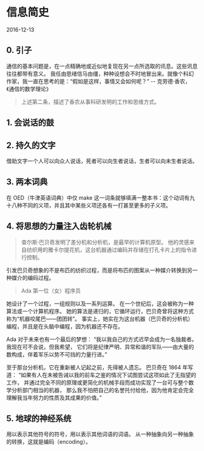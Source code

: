 # 信息简史
2016-12-13


## 0. 引子
通信的基本问题是，在一点精确地或近似地复现在另一点所选取的讯息。这些讯息往往都带有意义。
我任由思绪信马由缰，种种设想会不时地冒出来。就像个科幻作家，我一直在思考的是：“假如是这样，事情又会如何呢？”
    -- 克劳德·香农，《通信的数学理论》

> 上述第二条，描述了香农从事科研发明的工作和思维方式。


## 1. 会说话的鼓


## 2. 持久的文字
借助文字一个人可以向众人说话，死者可以向生者说话，生者可以向未生者说话。


## 3. 两本词典
在 OED（牛津英语词典）中仅 make 这一词条就够填满一整本书：这个动词有九十八种不同的义项，并且其中某些义项还各有一打甚至更多的子义项。


## 4. 将思想的力量注入齿轮机械
> 查尔斯·巴贝奇发明了差分机和分析机，是最早的计算机原型。
> 他的灵感来自纺织用的雅卡尔提花机，这台机器通过编码并存储在打孔卡片上的指令进行控制。

引发巴贝奇想象的不是布匹的纺织过程，而是将布匹的图案从一种媒介转换到另一种媒介的编码过程。

> Ada 第一位（女）程序员

她设计了一个过程，一组规则以及一系列运算。
在一个世纪后，这会被称为一种算法或一个计算机程序。
她的算法是递归的，它循环运行，巴贝奇曾将这种方式称为“机器咬尾巴——团团转”。
事实上，她实在为这台机器（巴贝奇的分析机）编程，并且是在头脑中编程，因为机器还不存在。

Ada 对于未来也有一个最后的梦想：
“我以我自己的方式迟早会成为一名独裁者。我现在可不会说，但我希望，
它们将是纪律严明、异常和谐的军队——由大量的数构成，伴着军乐以势不可挡的力量行进。”

至于那台分析机，它在重新被人记起之前，先得被人遗忘。
巴贝奇在 1864 年写道：
“如果有人在未被告诫以我的前车之鉴的情况下试图尝试这项如此了无指望的工作，
并通过完全不同的原理或更简化的机械手段而成功实现了一台可与整个数学分析部门相当的机器，
那么我不怕把自己的名誉托付给他，因为他肯定会完全理解我当年努力的性质及其成果的价值。”


## 5. 地球的神经系统
用以表示其他符号的符号，用以表示其他词语的词语。
从一种抽象向另一种抽象的转换，这就是编码（encoding）。
